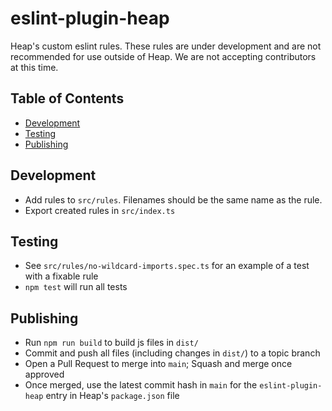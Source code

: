 # eslint-plugin-heap

Heap's custom eslint rules. These rules are under development and are not recommended for use outside of Heap. We are not accepting contributors at this time.

## Table of Contents

- [Development](#development)
- [Testing](#testing)
- [Publishing](#publishing)

## Development
- Add rules to `src/rules`. Filenames should be the same name as the rule.
- Export created rules in `src/index.ts`

## Testing
- See `src/rules/no-wildcard-imports.spec.ts` for an example of a test with a fixable rule
- `npm test` will run all tests

## Publishing
- Run `npm run build` to build js files in `dist/`
- Commit and push all files (including changes in `dist/`) to a topic branch
- Open a Pull Request to merge into `main`; Squash and merge once approved
- Once merged, use the latest commit hash in `main` for the `eslint-plugin-heap` entry in Heap's `package.json` file
